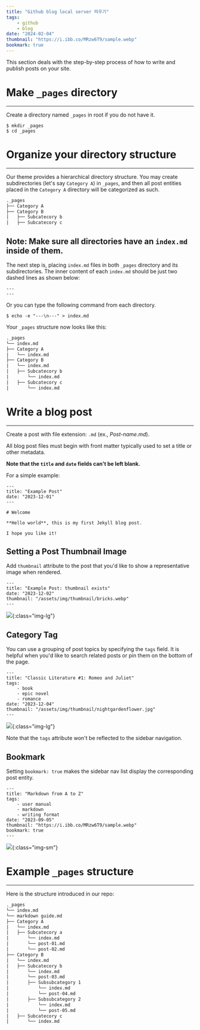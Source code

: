 ```yaml
---
title: "Github blog local server 띄우기"
tags:
    - github
    - blog
date: "2024-02-04"
thumbnail: "https://i.ibb.co/MRzw6T9/sample.webp"
bookmark: true
---
```


This section deals with the step-by-step process of how to write and publish posts on your site.

# Make `_pages` directory
---
Create a directory named `_pages` in root if you do not have it.

```
$ mkdir _pages
$ cd _pages
```

# Organize your directory structure
---
Our theme provides a hierarchical directory structure. You may create subdirectories (let's say `Category A`) in `_pages`, and then all post entities placed in the `Category A` directory will be categorized as such.

```txt
._pages
├── Category A
├── Category B
|   ├── Subcatecory b
|   ├── Subcatecory c
```

## Note: Make sure all directories have an `index.md` inside of them.

The next step is, placing `index.md` files in both `_pages` directory and its subdirectories. The inner content of each `index.md` should be just two dashed lines as shown below:

```
---
---
```

Or you can type the following command from each directory.

```
$ echo -e "---\n---" > index.md
```

Your `_pages` structure now looks like this:

```txt
._pages
└── index.md
├── Category A
|   └── index.md
├── Category B
|   └── index.md
|   ├── Subcatecory b
|       └── index.md
|   ├── Subcatecory c
|       └── index.md
```

# Write a blog post
---

Create a post with file extension: `.md` (ex., *Post-name.md*).  

All blog post files must begin with front matter typically used to set a title or other metadata.

**Note that the `title` and `date` fields can't be left blank.** 

For a simple example:

```
---
title: "Example Post"
date: "2023-12-01"
---

# Welcome

**Hello world**, this is my first Jekyll blog post.

I hope you like it!
```

## Setting a Post Thumbnail Image

Add `thumbnail` attribute to the post that you'd like to show a representative image when rendered.

```
---
title: "Example Post: thumbnail exists"
date: "2023-12-02"
thumbnail: "/assets/img/thumbnail/bricks.webp"
---
```

![](https://i.ibb.co/T8Rsb6L/21312.webp){:class="img-lg"}

## Category Tag

You can use a grouping of post topics by specifying the `tags` field. It is helpful when you'd like to search related posts or pin them on the bottom of the page.

```
---
title: "Classic Literature #1: Romeo and Juliet"
tags:
    - book
    - epic novel
    - romance
date: "2023-12-04"
thumbnail: "/assets/img/thumbnail/nightgardenflower.jpg"
---
```

![](https://i.ibb.co/LDKJC7p/1231.webp){:class="img-lg"}

Note that the `tags` attribute won't be reflected to the sidebar navigation.

## Bookmark

Setting `bookmark: true` makes the sidebar nav list display the corresponding post entity.

```
---
title: "Markdown from A to Z"
tags:
    - user manual
    - markdown
    - writing format
date: "2023-09-05"
thumbnail: "https://i.ibb.co/MRzw6T9/sample.webp"
bookmark: true
---
```

![](https://i.ibb.co/2sFZNNK/21313.webp){:class="img-sm"}

# Example `_pages` structure
---

Here is the structure introduced in our repo:

```txt
._pages
└── index.md
└── markdown guide.md
├── Category A
|   └── index.md
|   ├── Subcatecory a
|       └── index.md
|       └── post-01.md
|       └── post-02.md
├── Category B
|   └── index.md
|   ├── Subcatecory b    
|       └── index.md
|       └── post-03.md
|       ├── Subsubcategory 1
|           └── index.md
|           └── post-04.md
|       ├── Subsubcategory 2
|           └── index.md
|           └── post-05.md
|   ├── Subcatecory c
|       └── index.md
```